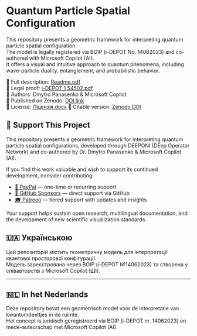# Quantum Particle Spatial Configuration

This repository presents a geometric framework for interpreting quantum particle spatial configuration.  
The model is legally registered via BOIP (i-DEPOT No. 14062023) and co-authored with Microsoft Copilot (AI).  
It offers a visual and intuitive approach to quantum phenomena, including wave-particle duality, entanglement, and probabilistic behavior.

📄 Full description: [Readme.pdf](Readme.pdf)  
📜 Legal proof: [i-DEPOT 1 54502.pdf](i-DEPOT%201%2054502.pdf)  
🧠 Authors: Dmytro Panasenko & Microsoft Copilot  
🔗 Published on Zenodo: [DOI link](https://doi.org/...)  
📄 License: [Ліцензія.docx](Ліцензія.docx)
📌 Citable version: [Zenodo DOI](https://doi.org/10.5281/zenodo.17165526)
## 💖 Support This Project

This repository presents a geometric framework for interpreting quantum particle spatial configurations, developed through DEEPONI (DEep Operator Network) and co-authored by Dr. Dmytro Panasenko & Microsoft Copilot (AI).

If you find this work valuable and wish to support its continued development, consider contributing:

- [💸 PayPal](https://paypal.me/olegovatic) — one-time or recurring support
- [🎯 GitHub Sponsors](https://github.com/sponsors/olegovatic) — direct support via GitHub
- [🎓 Patreon](https://www.patreon.com/olegovatic) — tiered support with updates and insights

Your support helps sustain open research, multilingual documentation, and the development of new scientific visualization standards.

## 🇺🇦 Українською

Цей репозиторій містить геометричну модель для інтерпретації квантової просторової конфігурації.  
Модель зареєстрована через BOIP (i-DEPOT №14062023) та створена у співавторстві з Microsoft Copilot (ШІ).

---

## 🇳🇱 In het Nederlands

Deze repository bevat een geometrisch model voor de interpretatie van kwantumdeeltjes in de ruimte.  
Het concept is juridisch geregistreerd via BOIP (i-DEPOT nr. 14062023) en mede-auteurschap met Microsoft Copilot (AI).
